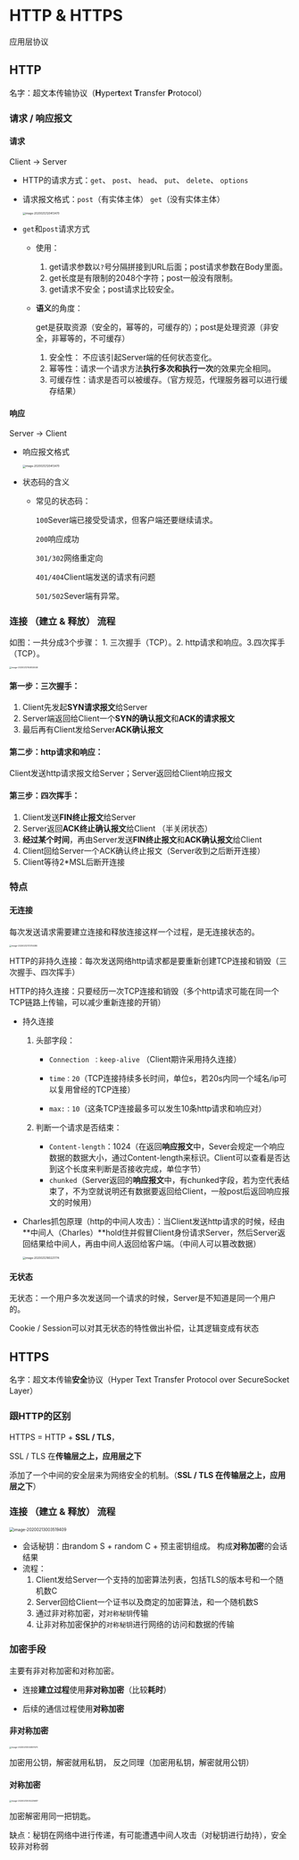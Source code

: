 # HTTP & HTTPS

应用层协议

## HTTP 



名字：超文本传输协议（**H**yper**t**ext **T**ransfer **P**rotocol）



### 请求 / 响应报文

#### 请求

Client → Server 

* HTTP的请求方式：`get`、 `post`、 `head`、 `put`、 `delete`、 `options`

* 请求报文格式：`post`（有实体主体） `get`（没有实体主体）

  <img src="image-20200212120413470.png" alt="image-20200212120413470" style="zoom: 33%;" />

* `get`和`post`请求方式

  * 使用：

    1. get请求参数以`?`号分隔拼接到URL后面；post请求参数在Body里面。
    2. get长度是有限制的2048个字符；post一般没有限制。
    3. get请求不安全；post请求比较安全。

  * **语义**的角度：

    get是获取资源（安全的，幂等的，可缓存的）；post是处理资源（非安全，非幂等的，不可缓存）

    1. 安全性： 不应该引起Server端的任何状态变化。 
    2. 幂等性：请求一个请求方法**执行多次和执行一次**的效果完全相同。
    3. 可缓存性：请求是否可以被缓存。（官方规范，代理服务器可以进行缓存结果）

#### 响应

Server → Client

* 响应报文格式

  <img src="image-20200212120552981.png" alt="image-20200212120413470" style="zoom: 33%;" />

* 状态码的含义

  * 常见的状态码：

    `100`Sever端已接受受请求，但客户端还要继续请求。

    `200`响应成功

    `301/302`网络重定向

    `401/404`Client端发送的请求有问题

    `501/502`Sever端有异常。



### 连接 （建立 & 释放） 流程

如图：一共分成3个步骤： 1. 三次握手（TCP）。2. http请求和响应。3.四次挥手（TCP）。

<img src="image-20200212164924646.png" alt="image-20200212164924646" style="zoom: 25%;" />

#### 第一步：三次握手：

1. Client先发起**SYN请求报文**给Server
2. Server端返回给Client一个**SYN的确认报文**和**ACK的请求报文**
3. 最后再有Client发给Server**ACK确认报文**

#### 第二步：http请求和响应：

Client发送http请求报文给Server；Server返回给Client响应报文

#### 第三步：四次挥手：

1. Client发送**FIN终止报文**给Server
2. Server返回**ACK终止确认报文**给Client （半关闭状态）
3. **经过某个时间**，再由Server发送**FIN终止报文**和**ACK确认报文**给Client
4. Client回给Server一个ACK确认终止报文（Server收到之后断开连接）
5. Client等待2*MSL后断开连接



### 特点

#### 无连接

每次发送请求需要建立连接和释放连接这样一个过程，是无连接状态的。

<img src="image-20200212173755380.png" alt="image-20200212173755380" style="zoom: 25%;" />

HTTP的非持久连接：每次发送网络http请求都是要重新创建TCP连接和销毁（三次握手、四次挥手）

HTTP的持久连接：只要经历一次TCP连接和销毁（多个http请求可能在同一个TCP链路上传输，可以减少重新连接的开销）

* 持久连接

  1. 头部字段：

     * `Connection ：keep-alive` （Client期许采用持久连接）

     * `time：20`（TCP连接持续多长时间，单位s，若20s内同一个域名/ip可以复用曾经的TCP连接）
     * `max:：10`（这条TCP连接最多可以发生10条http请求和响应对）

  2. 判断一个请求是否结束：

     * `Content-length`：1024（在返回**响应报文**中，Sever会规定一个响应数据的数据大小，通过Content-length来标识。Client可以查看是否达到这个长度来判断是否接收完成，单位字节）
     * `chunked`（Server返回的**响应报文**中，有chunked字段，若为空代表结束了，不为空就说明还有数据要返回给Client，一般post后返回响应报文的时候用）

* Charles抓包原理（http的中间人攻击）：当Client发送http请求的时候，经由**中间人（Charles）**hold住并假冒Client身份请求Server，然后Server返回结果给中间人，再由中间人返回给客户端。（中间人可以篡改数据）

  <img src="image-20200212180221774.png" alt="image-20200212180221774" style="zoom: 33%;" />

#### 无状态

无状态：一个用户多次发送同一个请求的时候，Server是不知道是同一个用户的。

Cookie / Session可以对其无状态的特性做出补偿，让其逻辑变成有状态



## HTTPS



名字：超文本传输**安全**协议（Hyper Text Transfer Protocol over SecureSocket Layer）



### 跟HTTP的区别

HTTPS = HTTP + **SSL / TLS**，

SSL / TLS 在**传输层之上，应用层之下**

添加了一个中间的安全层来为网络安全的机制。（**SSL / TLS 在传输层之上，应用层之下**）



### 连接 （建立 & 释放） 流程

<img src="image-20200213003519409.png" alt="image-20200213003519409" style="zoom: 50%;" />

* 会话秘钥：由random S + random C + 预主密钥组成。 构成**对称加密**的会话结果
* 流程：
  1. Client发给Server一个支持的加密算法列表，包括TLS的版本号和一个随机数C
  2. Server回给Client一个证书以及商定的加密算法，和一个随机数S
  3. 通过非对称加密，对`对称秘钥`传输
  4. 让非对称加密保护的`对称秘钥`进行网络的访问和数据的传输



### 加密手段

主要有非对称加密和对称加密。

* 连接**建立过程**使用**非对称加密**（比较**耗时**）

* 后续的通信过程使用**对称加密**

#### 非对称加密

<img src="image-20200213004837470.png" alt="image-20200213004837470" style="zoom: 25%;" />

加密用公钥，解密就用私钥， 反之同理（加密用私钥，解密就用公钥）

#### 对称加密

<img src="image-20200213005225687.png" alt="image-20200213005225687" style="zoom: 25%;" />

加密解密用同一把钥匙。

缺点：秘钥在网络中进行传递，有可能遭遇中间人攻击（对秘钥进行劫持），安全较非对称弱
